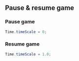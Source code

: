 ## Pause & resume game

### Pause game 

```cs
Time.timeScale = 0;
```


### Resume game

```cs
Time.timeScale = 1.0;
```


